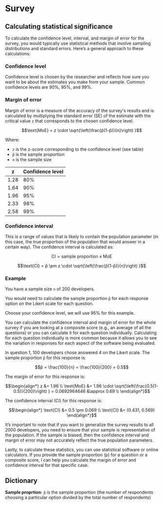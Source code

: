 # Survey

## Calculating statistical significance

To calculate the confidence level, interval, and margin of error for the survey, you would typically use statistical methods that involve sampling distributions and standard errors. Here’s a general approach to these calculations:

### Confidence level

Confidence level is chosen by the researcher and reflects how sure you want to be about the estimates you make from your sample. Common confidence levels are 90%, 95%, and 99%.

### Margin of error

Margin of error is a measure of the accuracy of the survey's results and is calculated by multiplying the standard error (SE) of the estimate with the critical value `z` that corresponds to the chosen confidence level.

```math
\text{MoE} = z \cdot \sqrt{\left(\frac{p̂(1-p̂)}{n}\right) }
```

Where:

- `z` is the z-score corresponding to the confidence level (see table)
- `p̂` is the sample proportion
- `n` is the sample size

| z    | Confidence level |
| ---- | ---------------- |
| 1.28 | 80%              |
| 1.64 | 90%              |
| 1.96 | 95%              |
| 2.33 | 98%              |
| 2.58 | 99%              |

### Confidence interval

This is a range of values that is likely to contain the population parameter (in this case, the true proportion of the population that would answer in a certain way). The confidence interval is calculated as:

```math
\text{CI} = \text{sample proportion} \pm \text{MoE}
```

```math
\text{CI} = p̂ \pm z \cdot \sqrt{\left(\frac{p̂(1-p̂)}{n}\right) }
```

### Example

You have a sample size `n` of 200 developers.

You would need to calculate the sample proportion `p̂` for each response option on the Likert scale for each question.

Choose your confidence level, we will use 95% for this example.

You can calculate the confidence interval and margin of error for the whole survey if you are looking at a composite score (e.g., an average of all the questions) or you can calculate it for each question individually. Calculating for each question individually is more common because it allows you to see the variation in responses for each aspect of the software being evaluated.

In question 1, 100 developers chose answered 4 on the Likert scale. The sample proportion `p̂` for this response is: 

```math
p̂ = \frac{100}{n} = \frac{100}{200} = 0.5
```

The margin of error for this response is:

```math
\begin{align*}
z &= 1.96 \\
\text{MoE} &= 1.96 \cdot \sqrt{\left(\frac{0.5(1-0.5)}{200}\right) } = 0.0692964646 &\approx 0.69 \\
\end{align*}
```

The confidence interval (CI) for this response is:

```math
\begin{align*}
\text{CI} &= 0.5 \pm 0.069 \\
\text{CI} &= (0.431, 0.569)
\end{align*}
```


It’s important to note that if you want to generalize the survey results to all 2000 developers, you need to ensure that your sample is representative of the population. If the sample is biased, then the confidence interval and margin of error may not accurately reflect the true population parameters.

Lastly, to calculate these statistics, you can use statistical software or online calculators. If you provide the sample proportion (p) for a question or a composite score, I can help you calculate the margin of error and confidence interval for that specific case.

## Dictionary

**Sample proprtion**: `p̂` is the sample proportion (the number of respondents choosing a particular option divided by the total number of respondents)
